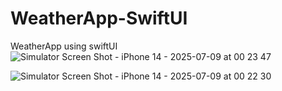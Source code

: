 # WeatherApp-SwiftUI
WeatherApp using swiftUI
![Simulator Screen Shot - iPhone 14 - 2025-07-09 at 00 23 47](https://github.com/user-attachments/assets/4702f622-ad1a-414a-9abc-30b30effdb5c)

![Simulator Screen Shot - iPhone 14 - 2025-07-09 at 00 22 30](https://github.com/user-attachments/assets/2e87b16f-c84a-4687-8752-81960d8a2728)
